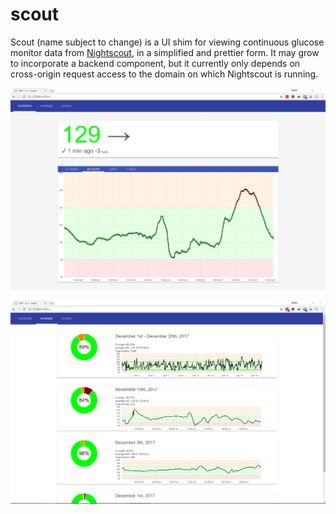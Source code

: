 scout
=====

Scout (name subject to change) is a UI shim for viewing continuous glucose monitor data from [Nightscout](https://github.com/nightscout/cgm-remote-monitor), in a simplified and prettier form. It may grow to incorporate a backend component, but it currently only depends on cross-origin request access to the domain on which Nightscout is running.

![screenshot-1](screenshot-1.png)

![screenshot-2](screenshot-2.png)

